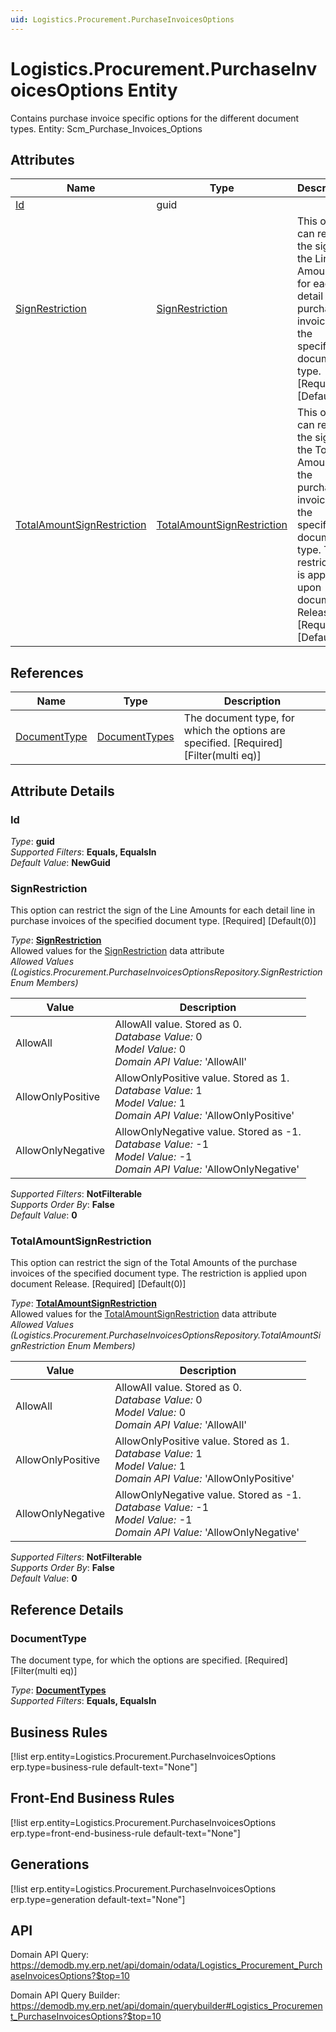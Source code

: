 ```yaml
---
uid: Logistics.Procurement.PurchaseInvoicesOptions
---
```

# Logistics.Procurement.PurchaseInvoicesOptions Entity

Contains purchase invoice specific options for the different document types. Entity: Scm_Purchase_Invoices_Options

## Attributes

| Name | Type | Description |
| ---- | ---- | --- |
| [Id](Logistics.Procurement.PurchaseInvoicesOptions.md#id) | guid |  
| [SignRestriction](Logistics.Procurement.PurchaseInvoicesOptions.md#signrestriction) | [SignRestriction](Logistics.Procurement.PurchaseInvoicesOptions.md#signrestriction) | This option can restrict the sign of the Line Amounts for each detail line in purchase invoices of the specified document type. [Required] [Default(0)] 
| [TotalAmountSignRestriction](Logistics.Procurement.PurchaseInvoicesOptions.md#totalamountsignrestriction) | [TotalAmountSignRestriction](Logistics.Procurement.PurchaseInvoicesOptions.md#totalamountsignrestriction) | This option can restrict the sign of the Total Amounts of the purchase invoices of the specified document type. The restriction is applied upon document Release. [Required] [Default(0)] 

## References

| Name | Type | Description |
| ---- | ---- | --- |
| [DocumentType](Logistics.Procurement.PurchaseInvoicesOptions.md#documenttype) | [DocumentTypes](General.DocumentTypes.md) | The document type, for which the options are specified. [Required] [Filter(multi eq)] |


## Attribute Details

### Id

_Type_: **guid**  
_Supported Filters_: **Equals, EqualsIn**  
_Default Value_: **NewGuid**  

### SignRestriction

This option can restrict the sign of the Line Amounts for each detail line in purchase invoices of the specified document type. [Required] [Default(0)]

_Type_: **[SignRestriction](Logistics.Procurement.PurchaseInvoicesOptions.md#signrestriction)**  
Allowed values for the [SignRestriction](Logistics.Procurement.PurchaseInvoicesOptions.md#signrestriction) data attribute  
_Allowed Values (Logistics.Procurement.PurchaseInvoicesOptionsRepository.SignRestriction Enum Members)_  

| Value | Description |
| ---- | --- |
| AllowAll | AllowAll value. Stored as 0. <br /> _Database Value:_ 0 <br /> _Model Value:_ 0 <br /> _Domain API Value:_ 'AllowAll' |
| AllowOnlyPositive | AllowOnlyPositive value. Stored as 1. <br /> _Database Value:_ 1 <br /> _Model Value:_ 1 <br /> _Domain API Value:_ 'AllowOnlyPositive' |
| AllowOnlyNegative | AllowOnlyNegative value. Stored as -1. <br /> _Database Value:_ -1 <br /> _Model Value:_ -1 <br /> _Domain API Value:_ 'AllowOnlyNegative' |

_Supported Filters_: **NotFilterable**  
_Supports Order By_: **False**  
_Default Value_: **0**  

### TotalAmountSignRestriction

This option can restrict the sign of the Total Amounts of the purchase invoices of the specified document type. The restriction is applied upon document Release. [Required] [Default(0)]

_Type_: **[TotalAmountSignRestriction](Logistics.Procurement.PurchaseInvoicesOptions.md#totalamountsignrestriction)**  
Allowed values for the [TotalAmountSignRestriction](Logistics.Procurement.PurchaseInvoicesOptions.md#totalamountsignrestriction) data attribute  
_Allowed Values (Logistics.Procurement.PurchaseInvoicesOptionsRepository.TotalAmountSignRestriction Enum Members)_  

| Value | Description |
| ---- | --- |
| AllowAll | AllowAll value. Stored as 0. <br /> _Database Value:_ 0 <br /> _Model Value:_ 0 <br /> _Domain API Value:_ 'AllowAll' |
| AllowOnlyPositive | AllowOnlyPositive value. Stored as 1. <br /> _Database Value:_ 1 <br /> _Model Value:_ 1 <br /> _Domain API Value:_ 'AllowOnlyPositive' |
| AllowOnlyNegative | AllowOnlyNegative value. Stored as -1. <br /> _Database Value:_ -1 <br /> _Model Value:_ -1 <br /> _Domain API Value:_ 'AllowOnlyNegative' |

_Supported Filters_: **NotFilterable**  
_Supports Order By_: **False**  
_Default Value_: **0**  


## Reference Details

### DocumentType

The document type, for which the options are specified. [Required] [Filter(multi eq)]

_Type_: **[DocumentTypes](General.DocumentTypes.md)**  
_Supported Filters_: **Equals, EqualsIn**  



## Business Rules

[!list erp.entity=Logistics.Procurement.PurchaseInvoicesOptions erp.type=business-rule default-text="None"]

## Front-End Business Rules

[!list erp.entity=Logistics.Procurement.PurchaseInvoicesOptions erp.type=front-end-business-rule default-text="None"]

## Generations

[!list erp.entity=Logistics.Procurement.PurchaseInvoicesOptions erp.type=generation default-text="None"]

## API

Domain API Query:
<https://demodb.my.erp.net/api/domain/odata/Logistics_Procurement_PurchaseInvoicesOptions?$top=10>

Domain API Query Builder:
<https://demodb.my.erp.net/api/domain/querybuilder#Logistics_Procurement_PurchaseInvoicesOptions?$top=10>

